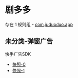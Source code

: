 # 剧多多

存在 1 规则组 - [com.juduoduo.app](/src/apps/com.juduoduo.app.ts)

## 未分类-弹窗广告

快手广告SDK

- [快照-0](https://i.gkd.li/i/13705650)
- [快照-1](https://i.gkd.li/i/13705662)
